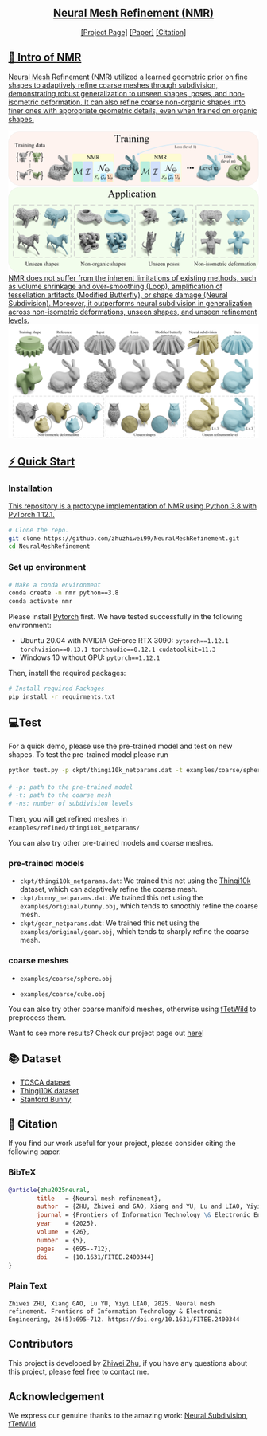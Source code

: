 
<div align="center">
    <h2> <a href="https://arxiv.org/abs/2405.20853">Neural Mesh Refinement (NMR)</a></h2>

<p align="center">
  <a href="https://zhuzhiwei99.github.io/NeuralMeshRefinement/">[Project Page]</a> 
  <a href="https://jzus.zju.edu.cn/iparticle.php?doi=10.1631/FITEE.2400344">[Paper]</a>
  <a href="#-citation">[Citation]
</p>

</div>


## 🏃 Intro of NMR


Neural Mesh Refinement (NMR) utilized a learned geometric prior on fine shapes to adaptively refine coarse meshes through subdivision, demonstrating robust generalization to unseen shapes, poses, and non-isometric deformation. It can also refine coarse non-organic shapes into finer ones with appropriate geometric details, even when trained on organic shapes. 

![Teaser of Neural Mesh Refinement](figures/cover_two_row.jpg)
NMR does not suffer from the inherent limitations of existing methods, such as volume shrinkage and over-smoothing (Loop), amplification of tessellation artifacts (Modified Butterfly), or shape damage (Neural Subdivision). Moreover, it outperforms neural subdivision in generalization across non-isometric deformations, unseen shapes, and unseen refinement levels.
![Comparision to baselines ](figures/Fig1.jpg)



## ⚡ Quick Start

### Installation

This repository is a prototype implementation of NMR using Python 3.8 with PyTorch 1.12.1.

```bash
# Clone the repo.
git clone https://github.com/zhuzhiwei99/NeuralMeshRefinement.git
cd NeuralMeshRefinement
```

### Set up environment


```bash
# Make a conda environment
conda create -n nmr python==3.8
conda activate nmr
```
Please install [Pytorch](https://pytorch.org/get-started/previous-versions/) first. We have tested successfully in the following environment:
- Ubuntu 20.04 with NVIDIA GeForce RTX 3090: `pytorch==1.12.1 torchvision==0.13.1 torchaudio==0.12.1 cudatoolkit=11.3`
- Windows 10 without GPU: `pytorch==1.12.1`

Then, install the required packages:
```bash
# Install required Packages 
pip install -r requirments.txt
```

## 💻Test

For a quick demo, please use the pre-trained model and test on new shapes. To test the pre-trained model please run
```bash
python test.py -p ckpt/thingi10k_netparams.dat -t examples/coarse/sphere.obj -ns 3

# -p: path to the pre-trained model
# -t: path to the coarse mesh
# -ns: number of subdivision levels
```

Then, you will get refined meshes in  `examples/refined/thingi10k_netparams/`

You can also try other pre-trained models and coarse meshes.

### pre-trained models

- `ckpt/thingi10k_netparams.dat`: We trained this net using the [Thingi10k](https://ten-thousand-models.appspot.com/) dataset, which can adaptively refine the coarse mesh.
- `ckpt/bunny_netparams.dat`: We trained this net using the `examples/original/bunny.obj`, which tends to smoothly refine the coarse mesh.
- `ckpt/gear_netparams.dat`:  We trained this net using the `examples/original/gear.obj`, which tends to sharply refine the coarse mesh.

### coarse meshes

- `examples/coarse/sphere.obj`

- `examples/coarse/cube.obj`

You can also try other coarse manifold meshes, otherwise using [fTetWild](https://github.com/wildmeshing/fTetWild) to preprocess them.

 Want to see more results? Check our project page out [here](https://zhuzhiwei99.github.io/NeuralMeshRefinement/)!

## 📚 Dataset
- [TOSCA dataset](https://tosca.cs.technion.ac.il/book/resources_data.html)
- [Thingi10K dataset](https://ten-thousand-models.appspot.com/)
- [Stanford Bunny](http://graphics.stanford.edu/pub/3Dscanrep/bunny.tar.gz)

## 📖 Citation
If you find our work useful for your project, please consider citing the following paper.

### BibTeX

```bibtex
@article{zhu2025neural,
        title   = {Neural mesh refinement},
        author  = {ZHU, Zhiwei and GAO, Xiang and YU, Lu and LIAO, Yiyi},
        journal = {Frontiers of Information Technology \& Electronic Engineering},
        year    = {2025},
        volume  = {26},
        number  = {5},
        pages   = {695--712},
        doi     = {10.1631/FITEE.2400344}
}
```
### Plain Text

```Plain Text
Zhiwei ZHU, Xiang GAO, Lu YU, Yiyi LIAO, 2025. Neural mesh refinement. Frontiers of Information Technology & Electronic Engineering, 26(5):695-712. https://doi.org/10.1631/FITEE.2400344
```

## Contributors

This project is developed by [Zhiwei Zhu](zhuzhiwei99@zju.edu.cn), if you have any questions about this project, please feel free to contact me.

## Acknowledgement
We express our genuine thanks to the amazing work: [Neural Subdivision](https://github.com/HTDerekLiu/neuralSubdiv), [fTetWild](https://github.com/wildmeshing/fTetWild).
